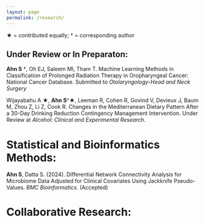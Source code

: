 ```yaml
---
layout: page
permalink: /research/
---
```

<span>&#9733;</span> = contributed equally; <span>&dagger;</span> = corresponding author

## Under Review or In Preparaton:
**Ahn S** <span>&dagger;</span>, Oh EJ, Saleem MI, Tham T. Machine Learning Methods in Classification of Prolonged Radiation Therapy in Oropharyngeal Cancer: National Cancer Database. Submitted to *Otolaryngology-Head and Neck Surgery*


Wijayabahu A <span>&#9733;</span>, **Ahn S**^<span>&#9733;</span>, Leeman R, Cohen R, Govind V, Devieux J, Baum M, Zhou Z, Li Z, Cook R. Changes in the Mediterranean Dietary Pattern After a 30-Day Drinking Reduction Contingency Management Intervention. Under Review at *Alcohol: Clinical and Experimental Research*.

# Statistical and Bioinformatics Methods:
**Ahn S**, Datta S. (2024). Differential Network Connectivity Analysis for Microbiome Data Adjusted for Clinical Covariates Using Jackknife Pseudo-Values. *BMC Bioinformatics*. (Accepted)


# Collaborative Research:

